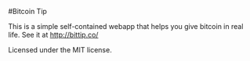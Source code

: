 #Bitcoin Tip

This is a simple self-contained webapp that helps you give bitcoin in real life. See it at http://bittip.co/

Licensed under the MIT license. 